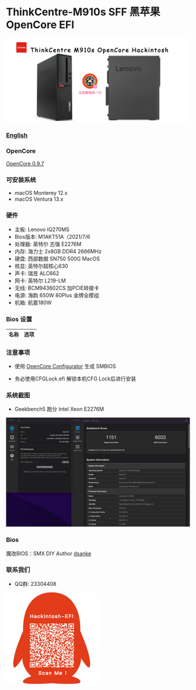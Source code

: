 # ThinkCentre-M910s SFF  黑苹果 OpenCore EFI

![image](ScreenShot/M910s.png)

### [English](https://github.com/hackintosh-efi/ThinkCentre-M910s)

### OpenCore

[OpenCore 0.9.7](https://github.com/acidanthera/OpenCorePkg)

### 可安装系统

- macOS Monterey 12.x 
- macOS Ventura  13.x 

### 硬件

- 主板: Lenovo IQ270MS
- Bios版本: M1AKT51A（2021/7/6
- 处理器: 英特尔 志强 E2276M
- 内存: 海力士 2x8GB DDR4 2666MHz
- 硬盘: 西部数据 SN750 500G MacOS
- 核显: 英特尔超核心630
- 声卡: 瑞昱 ALC662
- 网卡: 英特尔 L219-LM
- 无线: BCM943602CS 加PCIE转接卡
- 电源: 海韵 650W 80Plus 金牌全模组
- 机箱: 航嘉180W

### Bios 设置

| 名称 | 选项 |
| ----- | --- |

### 注意事项

 - 使用 [OpenCore Configurator](https://mackie100projects.altervista.org/opencore-configurator/) 生成 SMBIOS

 - 务必使用CFGLock.efi 解锁本机CFG Lock后进行安装

### 系统截图


- Geekbench5 跑分 Intel Xeon E2276M

![image](ScreenShot/geekbench.JPG)


### Bios

魔改BIOS：SMX DIY Author [dsanke](http://www.smxdiy.com/thread-1299-1-1.html)

### 联系我们

 - QQ群: 23304408

![image](ScreenShot/QRCode.png)